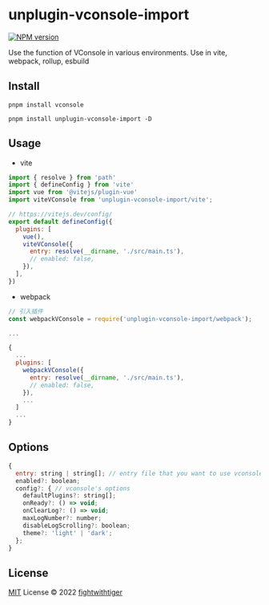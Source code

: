 # unplugin-vconsole-import

[![NPM version](https://img.shields.io/npm/v/unplugin-vconsole-import?color=a1b858&label=)](https://www.npmjs.com/package/unplugin-vconsole-import)

Use the function of VConsole in various environments. 
Use in vite, webpack, rollup, esbuild

## Install

`pnpm install vconsole`

`pnpm install unplugin-vconsole-import -D`

## Usage
- vite

```javascript
import { resolve } from 'path'
import { defineConfig } from 'vite'
import vue from '@vitejs/plugin-vue'
import viteVConsole from 'unplugin-vconsole-import/vite';

// https://vitejs.dev/config/
export default defineConfig({
  plugins: [
    vue(),
    viteVConsole({
      entry: resolve(__dirname, './src/main.ts'),
      // enabled: false,
    }),
  ],
})

```

- webpack
``` javascript
// 引入插件
const webpackVConsole = require('unplugin-vconsole-import/webpack');

...

{
  ...
  plugins: [
    webpackVConsole({
      entry: resolve(__dirname, './src/main.ts'),
      // enabled: false,
    }),
    ...
  ]
  ...
}
```

## Options
```javascript
{
  entry: string | string[]; // entry file that you want to use vconsole
  enabled?: boolean;
  config?: { // vconsole's options
    defaultPlugins?: string[];
    onReady?: () => void;
    onClearLog?: () => void;
    maxLogNumber?: number;
    disableLogScrolling?: boolean;
    theme?: 'light' | 'dark';
  };
}
```

## License

[MIT](./LICENSE) License © 2022 [fightwithtiger](https://github.com/fightwithtiger)

